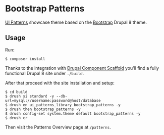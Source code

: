 # Bootstrap Patterns

[UI Patterns](https://www.drupal.org/project/ui_patterns) showcase theme based on the
[Bootstrap](https://www.drupal.org/project/bootstrap) Drupal 8 theme.
 
## Usage

Run:

```
$ composer install
```

Thanks to the integration with [Drupal Component Scaffold](https://github.com/nuvoleweb/drupal-component-scaffold)
you'll find a fully functional Drupal 8 site under ``./build``.

After that proceed with the site installation and setup:

```
$ cd build
$ drush si standard -y --db-url=mysql://username:password@host/database
$ drush en ui_patterns_library bootstrap_patterns -y
$ drush then bootstrap_patterns -y
$ drush config-set system.theme default bootstrap_patterns -y
$ drush cr
```

Then visit the Patterns Overview page at `/patterns`.
